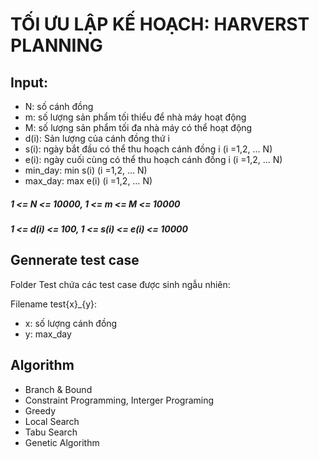 # TỐI ƯU LẬP KẾ HOẠCH: HARVERST PLANNING

## **Input**:
* N: số cánh đồng
* m: số lượng sản phẩm tối thiểu để nhà máy hoạt động 
* M: số lượng sản phẩm tối đa nhà máy có thể hoạt động
* d(i): Sản lượng của cánh đồng thứ i
* s(i): ngày bắt đầu có thể thu hoạch cánh đồng i  (i =1,2, … N)
* e(i): ngày cuối cùng có thể thu hoạch cánh đồng i (i =1,2, … N)
* min_day: min s(i) (i =1,2, … N)
* max_day: max e(i) (i =1,2, … N)
##### 1 <= N <= 10000, 1 <= m <= M <= 10000 
##### 1 <= d(i) <= 100, 1 <= s(i) <= e(i) <= 10000

## Gennerate test case

Folder Test chứa các test case được sinh ngẫu nhiên:

Filename test{x}_{y}: 
* x: số lượng cánh đồng
* y: max_day

## Algorithm
* Branch & Bound
* Constraint Programming, Interger Programing
* Greedy
* Local Search
* Tabu Search
* Genetic Algorithm